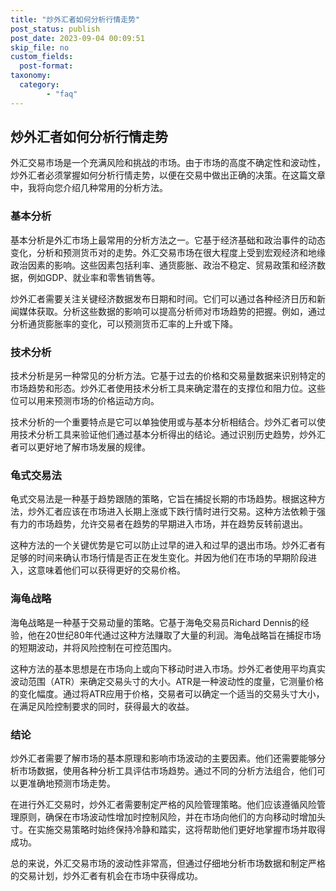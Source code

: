 ```yaml
---
title: "炒外汇者如何分析行情走势"
post_status: publish
post_date: 2023-09-04 00:09:51
skip_file: no
custom_fields: 
  post-format: 
taxonomy:
  category:
        - "faq"
---
```


## 炒外汇者如何分析行情走势

外汇交易市场是一个充满风险和挑战的市场。由于市场的高度不确定性和波动性，炒外汇者必须掌握如何分析行情走势，以便在交易中做出正确的决策。在这篇文章中，我将向您介绍几种常用的分析方法。

### 基本分析

基本分析是外汇市场上最常用的分析方法之一。它基于经济基础和政治事件的动态变化，分析和预测货币对的走势。外汇交易市场在很大程度上受到宏观经济和地缘政治因素的影响。这些因素包括利率、通货膨胀、政治不稳定、贸易政策和经济数据，例如GDP、就业率和零售销售等。

炒外汇者需要关注关键经济数据发布日期和时间。它们可以通过各种经济日历和新闻媒体获取。分析这些数据的影响可以提高分析师对市场趋势的把握。例如，通过分析通货膨胀率的变化，可以预测货币汇率的上升或下降。

### 技术分析

技术分析是另一种常见的分析方法。它基于过去的价格和交易量数据来识别特定的市场趋势和形态。炒外汇者使用技术分析工具来确定潜在的支撑位和阻力位。这些位可以用来预测市场的价格运动方向。

技术分析的一个重要特点是它可以单独使用或与基本分析相结合。炒外汇者可以使用技术分析工具来验证他们通过基本分析得出的结论。通过识别历史趋势，炒外汇者可以更好地了解市场发展的规律。

### 龟式交易法

龟式交易法是一种基于趋势跟随的策略，它旨在捕捉长期的市场趋势。根据这种方法，炒外汇者应该在市场进入长期上涨或下跌行情时进行交易。这种方法依赖于强有力的市场趋势，允许交易者在趋势的早期进入市场，并在趋势反转前退出。

这种方法的一个关键优势是它可以防止过早的进入和过早的退出市场。炒外汇者有足够的时间来确认市场行情是否正在发生变化。并因为他们在市场的早期阶段进入，这意味着他们可以获得更好的交易价格。

### 海龟战略

海龟战略是一种基于交易动量的策略。它基于海龟交易员Richard Dennis的经验，他在20世纪80年代通过这种方法赚取了大量的利润。海龟战略旨在捕捉市场的短期波动，并将风险控制在可控范围内。

这种方法的基本思想是在市场向上或向下移动时进入市场。炒外汇者使用平均真实波动范围（ATR）来确定交易头寸的大小。ATR是一种波动性的度量，它测量价格的变化幅度。通过将ATR应用于价格，交易者可以确定一个适当的交易头寸大小，在满足风险控制要求的同时，获得最大的收益。

### 结论

炒外汇者需要了解市场的基本原理和影响市场波动的主要因素。他们还需要能够分析市场数据，使用各种分析工具评估市场趋势。通过不同的分析方法组合，他们可以更准确地预测市场走势。

在进行外汇交易时，炒外汇者需要制定严格的风险管理策略。他们应该遵循风险管理原则，确保在市场波动性增加时控制风险，并在市场向他们的方向移动时增加头寸。在实施交易策略时始终保持冷静和踏实，这将帮助他们更好地掌握市场并取得成功。

总的来说，外汇交易市场的波动性非常高，但通过仔细地分析市场数据和制定严格的交易计划，炒外汇者有机会在市场中获得成功。
